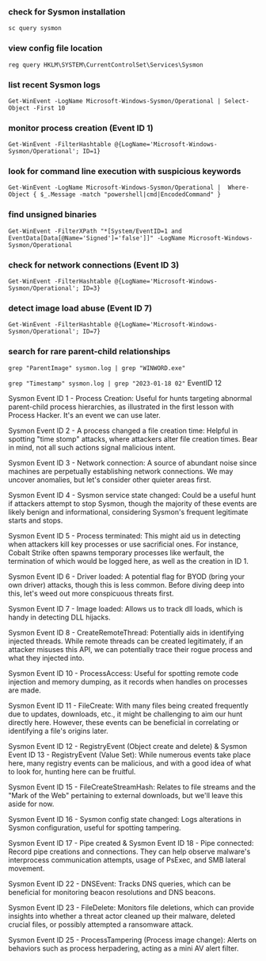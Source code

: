### check for Sysmon installation
`sc query sysmon`

### view config file location
`reg query HKLM\SYSTEM\CurrentControlSet\Services\Sysmon`

### list recent Sysmon logs
`Get-WinEvent -LogName Microsoft-Windows-Sysmon/Operational | Select-Object -First 10`

### monitor process creation (Event ID 1)
`Get-WinEvent -FilterHashtable @{LogName='Microsoft-Windows-Sysmon/Operational'; ID=1}`

### look for command line execution with suspicious keywords
`Get-WinEvent -LogName Microsoft-Windows-Sysmon/Operational | 
Where-Object { $_.Message -match "powershell|cmd|EncodedCommand" }`

### find unsigned binaries
`Get-WinEvent -FilterXPath "*[System/EventID=1 and EventData[Data[@Name='Signed']='false']]" -LogName Microsoft-Windows-Sysmon/Operational`

### check for network connections (Event ID 3)
`Get-WinEvent -FilterHashtable @{LogName='Microsoft-Windows-Sysmon/Operational'; ID=3}`

### detect image load abuse (Event ID 7)
`Get-WinEvent -FilterHashtable @{LogName='Microsoft-Windows-Sysmon/Operational'; ID=7}`

### search for rare parent-child relationships
`grep "ParentImage" sysmon.log | grep "WINWORD.exe"`


`grep "Timestamp" sysmon.log | grep "2023-01-18 02"`
EventID 12


Sysmon Event ID 1 - Process Creation: Useful for hunts targeting abnormal parent-child process hierarchies, as illustrated in the first lesson with Process Hacker. It's an event we can use later.

Sysmon Event ID 2 - A process changed a file creation time: Helpful in spotting "time stomp" attacks, where attackers alter file creation times. Bear in mind, not all such actions signal malicious intent.

Sysmon Event ID 3 - Network connection: A source of abundant noise since machines are perpetually establishing network connections. We may uncover anomalies, but let's consider other quieter areas first.

Sysmon Event ID 4 - Sysmon service state changed: Could be a useful hunt if attackers attempt to stop Sysmon, though the majority of these events are likely benign and informational, considering Sysmon's frequent legitimate starts and stops.

Sysmon Event ID 5 - Process terminated: This might aid us in detecting when attackers kill key processes or use sacrificial ones. For instance, Cobalt Strike often spawns temporary processes like werfault, the termination of which would be logged here, as well as the creation in ID 1.

Sysmon Event ID 6 - Driver loaded: A potential flag for BYOD (bring your own driver) attacks, though this is less common. Before diving deep into this, let's weed out more conspicuous threats first.

Sysmon Event ID 7 - Image loaded: Allows us to track dll loads, which is handy in detecting DLL hijacks.

Sysmon Event ID 8 - CreateRemoteThread: Potentially aids in identifying injected threads. While remote threads can be created legitimately, if an attacker misuses this API, we can potentially trace their rogue process and what they injected into.

Sysmon Event ID 10 - ProcessAccess: Useful for spotting remote code injection and memory dumping, as it records when handles on processes are made.

Sysmon Event ID 11 - FileCreate: With many files being created frequently due to updates, downloads, etc., it might be challenging to aim our hunt directly here. However, these events can be beneficial in correlating or identifying a file's origins later.

Sysmon Event ID 12 - RegistryEvent (Object create and delete) & Sysmon Event ID 13 - RegistryEvent (Value Set): While numerous events take place here, many registry events can be malicious, and with a good idea of what to look for, hunting here can be fruitful.

Sysmon Event ID 15 - FileCreateStreamHash: Relates to file streams and the "Mark of the Web" pertaining to external downloads, but we'll leave this aside for now.

Sysmon Event ID 16 - Sysmon config state changed: Logs alterations in Sysmon configuration, useful for spotting tampering.

Sysmon Event ID 17 - Pipe created & Sysmon Event ID 18 - Pipe connected: Record pipe creations and connections. They can help observe malware's interprocess communication attempts, usage of PsExec, and SMB lateral movement.

Sysmon Event ID 22 - DNSEvent: Tracks DNS queries, which can be beneficial for monitoring beacon resolutions and DNS beacons.

Sysmon Event ID 23 - FileDelete: Monitors file deletions, which can provide insights into whether a threat actor cleaned up their malware, deleted crucial files, or possibly attempted a ransomware attack.

Sysmon Event ID 25 - ProcessTampering (Process image change): Alerts on behaviors such as process herpadering, acting as a mini AV alert filter.
